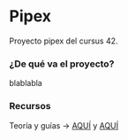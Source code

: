 # **Pipex**
Proyecto pipex del cursus 42.

### ¿De qué va el proyecto?
blablabla

### Recursos
Teoría y guías &rarr; [AQUÍ](https://csnotes.medium.com/pipex-tutorial-42-project-4469f5dd5901) y [AQUÍ](https://reactive.so/post/42-a-comprehensive-guide-to-pipex/)
